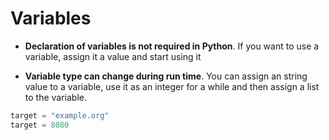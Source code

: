 # Variables

- **Declaration of variables is not required in Python**. If you want to use a variable, assign it a value and start using it

- **Variable type can change during run time**. You can assign an string value to a variable, use it as an integer for a while and then assign a list to the variable. 

```python
target = "example.org"
target = 8080
```
